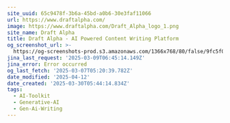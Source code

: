 ```yaml
---
site_uuid: 65c9478f-3b6a-45bd-a0b6-30e3faf11066
url: https://www.draftalpha.com/
image: https://www.draftalpha.com/Draft_Alpha_logo_1.png
site_name: Draft Alpha
title: Draft Alpha - AI Powered Content Writing Platform
og_screenshot_url: >-
  https://og-screenshots-prod.s3.amazonaws.com/1366x768/80/false/9fc5f0e0ccfd0e1d1f1765a4bf0636e53c5ac0ca0a9c386b1da131453723cf88.jpeg
jina_last_request: '2025-03-09T06:45:14.149Z'
jina_error: Error occurred
og_last_fetch: '2025-03-07T05:20:39.782Z'
date_modified: '2025-04-12'
date_created: '2025-03-30T05:44:14.834Z'
tags:
  - AI-Toolkit
  - Generative-AI
  - Gen-Ai-Writing
---
```




































































